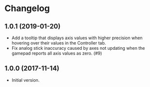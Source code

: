 Changelog
=========

1.0.1 (2019-01-20)
------------------

* Add a tooltip that displays axis values with higher precision when hovering over their values in the Controller tab.
* Fix analog stick inaccuracy caused by axes not updating when the gamepad reports all axis values as zero. (#9)

1.0.0 (2017-11-14)
------------------

* Initial version.
